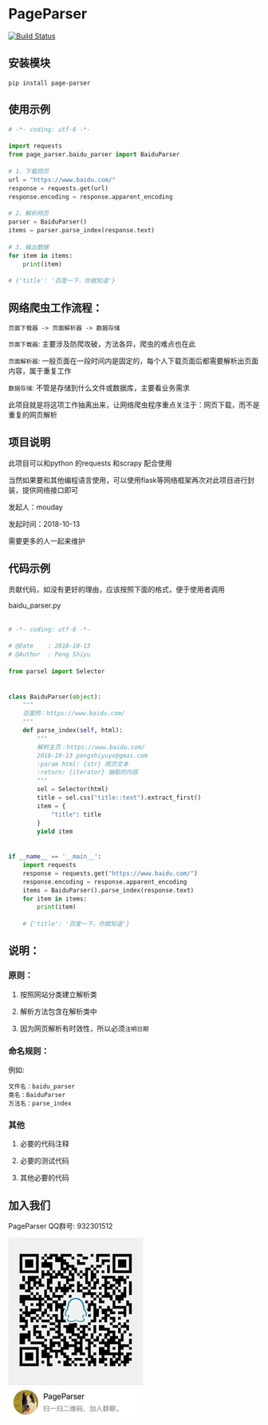 # PageParser

[![Build Status](https://travis-ci.org/mouday/PageParser.svg?branch=master)](https://travis-ci.org/mouday/PageParser)

## 安装模块
```
pip install page-parser
```

## 使用示例
```python
# -*- coding: utf-8 -*-

import requests
from page_parser.baidu_parser import BaiduParser

# 1、下载网页
url = "https://www.baidu.com/"
response = requests.get(url)
response.encoding = response.apparent_encoding

# 2、解析网页
parser = BaiduParser()
items = parser.parse_index(response.text)

# 3、输出数据
for item in items:
    print(item)

# {'title': '百度一下，你就知道'}

```

## 网络爬虫工作流程：

```
页面下载器 -> 页面解析器 -> 数据存储

```

`页面下载器`: 主要涉及防爬攻破，方法各异，爬虫的难点也在此

`页面解析器`: 一般页面在一段时间内是固定的，每个人下载页面后都需要解析出页面内容，属于重复工作

`数据存储`: 不管是存储到什么文件或数据库，主要看业务需求

此项目就是将这项工作抽离出来，让网络爬虫程序重点关注于：网页下载，而不是重复的网页解析

## 项目说明

此项目可以和python 的requests 和scrapy 配合使用

当然如果要和其他编程语言使用，可以使用flask等网络框架再次对此项目进行封装，提供网络接口即可

发起人：mouday

发起时间：2018-10-13

需要更多的人一起来维护

## 代码示例

贡献代码，如没有更好的理由，应该按照下面的格式，便于使用者调用

baidu_parser.py

```python

# -*- coding: utf-8 -*-

# @Date    : 2018-10-13
# @Author  : Peng Shiyu

from parsel import Selector


class BaiduParser(object):
    """
    百度网：https://www.baidu.com/
    """
    def parse_index(self, html):
        """
        解析主页：https://www.baidu.com/
        2018-10-13 pengshiyuyx@gmai.com
        :param html: {str} 网页文本
        :return: {iterator} 抽取的内容
        """
        sel = Selector(html)
        title = sel.css("title::text").extract_first()
        item = {
            "title": title
        }
        yield item


if __name__ == '__main__':
    import requests
    response = requests.get("https://www.baidu.com/")
    response.encoding = response.apparent_encoding
    items = BaiduParser().parse_index(response.text)
    for item in items:
        print(item)

    # {'title': '百度一下，你就知道'}

```
## 说明：

### 原则：

1. 按照网站分类建立解析类

2. 解析方法包含在解析类中

3. 因为网页解析有时效性，所以必须`注明日期`

### 命名规则：
例如:
```
文件名：baidu_parser
类名：BaiduParser
方法名：parse_index
```

### 其他

1. 必要的代码注释

2. 必要的测试代码

3. 其他必要的代码

## 加入我们

PageParser QQ群号: 932301512

![](source/page-parser-min.jpeg)
